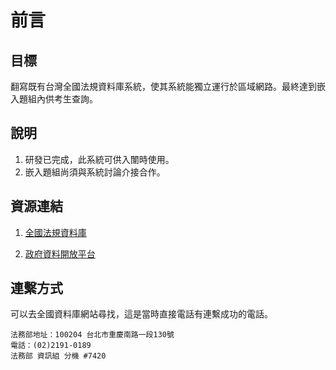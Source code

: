 # 前言

## 目標

翻寫既有台灣全國法規資料庫系統，使其系統能獨立運行於區域網路。最終達到嵌入題組內供考生查詢。

## 說明

1. 研發已完成，此系統可供入闈時使用。
2. 嵌入題組尚須與系統討論介接合作。

## 資源連結

1. [全國法規資料庫](https://law.moj.gov.tw/Index.aspx)

2. [政府資料開放平台](https://data.gov.tw/)

## 連繫方式

可以去全國資料庫網站尋找，這是當時直接電話有連繫成功的電話。

```text
法務部地址：100204 台北市重慶南路一段130號　
電話：(02)2191-0189
法務部 資訊組 分機 #7420
```
